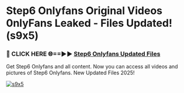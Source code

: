 # Step6 Onlyfans Original Videos 0nlyFans Leaked - Files Updated! (s9x5)

<h3>🔴 CLICK HERE 🌐==►► <a href="https://tinyurl.com/ehrbuxhb" rel="nofollow">Step6 Onlyfans Updated Files</a></h3>

Get Step6 Onlyfans and all content. Now you can access all videos and pictures of Step6 Onlyfans. New Updated Files 2025!

[![s9x5](https://i.imgur.com/lVYEuWS.gif)](https://tinyurl.com/ehrbuxhb)
